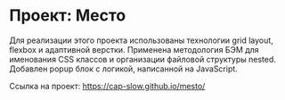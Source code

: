 # Проект: Место

Для реализации этого проекта использованы технологии grid layout, flexbox и адаптивной верстки. Применена методология БЭМ для именования CSS классов и организации файловой структуры nested. Добавлен popup блок с логикой, написанной на JavaScript.

Ссылка на проект: https://cap-slow.github.io/mesto/
